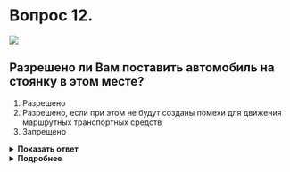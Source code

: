 # Вопрос 12.

![](https://s.drom.ru/i24228/pdd/tickets/2016/1543885532.jpg)

## Разрешено ли Вам поставить автомобиль на стоянку в этом месте?

1. Разрешено
2. Разрешено, если при этом не будут созданы помехи для движения маршрутных транспортных средств
3. Запрещено

<details>
<summary><b>Показать ответ</b></summary>
Правильный ответ: 3
</details>
<details>
<summary><b>Подробнее</b></summary>
Остановка и стоянка запрещены ближе 15 м от мест остановки маршрутных ТС (условие не нарушается), а также на пешеходном переходе и ближе 5 м до него. Остановившись вплотную к пешеходному переходу, Вы нарушите это требование. 
Поэтому стоянка ТС в этом месте запрещена.
(Пункт 12.4 ПДД)
</details>